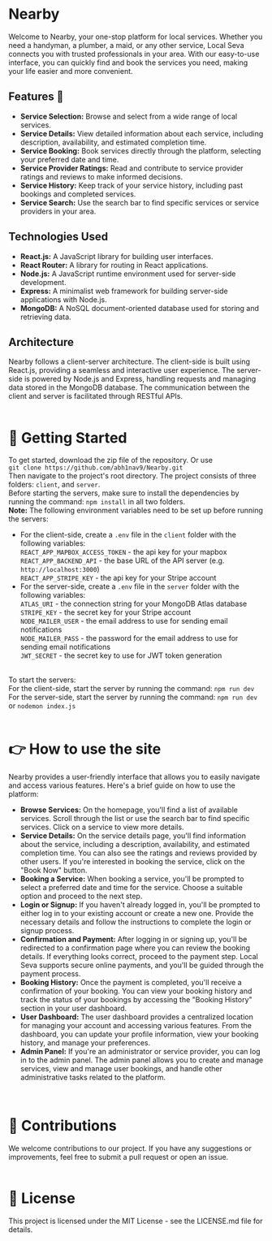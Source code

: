 

<h1> Nearby</h1>
Welcome to Nearby, your one-stop platform for local services. Whether you need a handyman, a plumber, a maid, or any other service, Local Seva connects you with trusted professionals in your area. With our easy-to-use interface, you can quickly find and book the services you need, making your life easier and more convenient.
<br>

<h2>Features 🎯</h2>
<ul>
<li><strong>Service Selection:</strong> Browse and select from a wide range of local services.</li>
<li><strong>Service Details:</strong> View detailed information about each service, including description, availability, and estimated completion time.</li>
<li><strong>Service Booking:</strong> Book services directly through the platform, selecting your preferred date and time.</li>
<li><strong>Service Provider Ratings:</strong> Read and contribute to service provider ratings and reviews to make informed decisions.</li>
<li><strong>Service History:</strong> Keep track of your service history, including past bookings and completed services.</li>
<li><strong>Service Search:</strong> Use the search bar to find specific services or service providers in your area.</li>
</ul>

<h2>Technologies Used</h2>
<ul>
<li><strong>React.js:</strong> A JavaScript library for building user interfaces.</li>
<li><strong>React Router:</strong> A library for routing in React applications.</li>
<li><strong>Node.js:</strong> A JavaScript runtime environment used for server-side development.</li>
<li><strong>Express:</strong> A minimalist web framework for building server-side applications with Node.js.</li>
<li><strong>MongoDB:</strong> A NoSQL document-oriented database used for storing and retrieving data.</li>
</ul>

<h2>Architecture</h2>
Nearby follows a client-server architecture. The client-side is built using React.js, providing a seamless and interactive user experience. The server-side is powered by Node.js and Express, handling requests and managing data stored in the MongoDB database. The communication between the client and server is facilitated through RESTful APIs.
<br>
<br>
<h1>🚀 Getting Started</h1>
To get started, download the zip file of the repository. Or use <br>
<code>git clone https://github.com/abh1nav9/Nearby.git</code><br>
Then navigate to the project's root directory. The project consists of three folders: <code>client</code>, and <code>server</code>.
<br>
Before starting the servers, make sure to install the dependencies by running the command: <code>npm install</code> in all two folders.
<br>
<b>Note:</b> The following environment variables need to be set up before running the servers:<br>

<ul>
<li>For the client-side, create a <code>.env</code> file in the <code>client</code> folder with the following variables:<br>
<code>REACT_APP_MAPBOX_ACCESS_TOKEN</code> - the api key for your mapbox<br>
<code>REACT_APP_BACKEND_API</code> - the base URL of the API server (e.g. <code>http://localhost:3000</code>)<br>
<code>REACT_APP_STRIPE_KEY</code> - the api key for your Stripe account</li>
<li>For the server-side, create a <code>.env</code> file in the <code>server</code> folder with the following variables:<br>
<code>ATLAS_URI</code> - the connection string for your MongoDB Atlas database<br>
<code>STRIPE_KEY</code> - the secret key for your Stripe account<br>
<code>NODE_MAILER_USER</code> - the email address to use for sending email notifications<br>
<code>NODE_MAILER_PASS</code> - the password for the email address to use for sending email notifications<br>
<code>JWT_SECRET</code> - the secret key to use for JWT token generation</li>
</ul>
<br>
To start the servers:<br>
For the client-side, start the server by running the command: <code>npm run dev</code><br>
For the server-side, start the server by running the command: <code>npm run dev</code> or <code>nodemon index.js</code><br>
<br>

<h1>👉 How to use the site</h1>
Nearby provides a user-friendly interface that allows you to easily navigate and access various features. Here's a brief guide on how to use the platform:

<ul>
  <li><strong>Browse Services:</strong> On the homepage, you'll find a list of available services. Scroll through the list or use the search bar to find specific services. Click on a service to view more details.</li>
  <li><strong>Service Details:</strong> On the service details page, you'll find information about the service, including a description, availability, and estimated completion time. You can also see the ratings and reviews provided by other users. If you're interested in booking the service, click on the "Book Now" button.</li>
  <li><strong>Booking a Service:</strong> When booking a service, you'll be prompted to select a preferred date and time for the service. Choose a suitable option and proceed to the next step. </li>
  <li><strong>Login or Signup:</strong> If you haven't already logged in, you'll be prompted to either log in to your existing account or create a new one. Provide the necessary details and follow the instructions to complete the login or signup process.</li>
  <li><strong>Confirmation and Payment:</strong> After logging in or signing up, you'll be redirected to a confirmation page where you can review the booking details. If everything looks correct, proceed to the payment step. Local Seva supports secure online payments, and you'll be guided through the payment process.</li>
  <li><strong>Booking History:</strong> Once the payment is completed, you'll receive a confirmation of your booking. You can view your booking history and track the status of your bookings by accessing the "Booking History" section in your user dashboard.</li>
  <li><strong>User Dashboard:</strong> The user dashboard provides a centralized location for managing your account and accessing various features. From the dashboard, you can update your profile information, view your booking history, and manage your preferences.</li>
  <li><strong>Admin Panel:</strong> If you're an administrator or service provider, you can log in to the admin panel. The admin panel allows you to create and manage services, view and manage user bookings, and handle other administrative tasks related to the platform.</li>
</ul>

<br>


<h1>🙌 Contributions</h1>
We welcome contributions to our project. If you have any suggestions or improvements, feel free to submit a pull request or open an issue.
<br>
<br>

<h1>📜 License</h1>
This project is licensed under the MIT License - see the LICENSE.md file for details.
